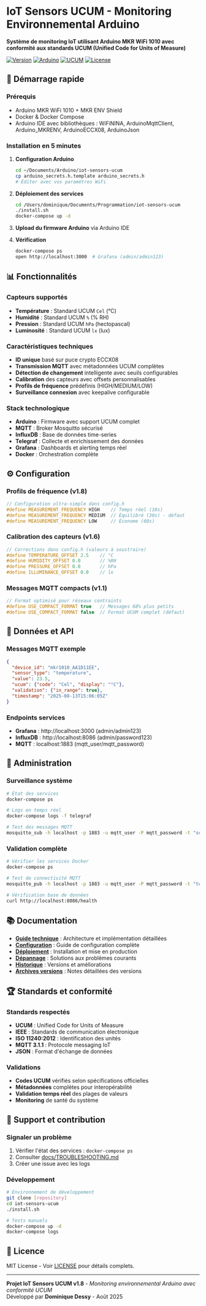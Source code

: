 # IoT Sensors UCUM - Monitoring Environnemental Arduino

**Système de monitoring IoT utilisant Arduino MKR WiFi 1010 avec conformité aux standards UCUM (Unified Code for Units of Measure)**

[![Version](https://img.shields.io/badge/Version-1.8-blue.svg)](CHANGELOG.md)
[![Arduino](https://img.shields.io/badge/Arduino-MKR_WiFi_1010-green.svg)](https://www.arduino.cc/en/Guide/MKR1000)
[![UCUM](https://img.shields.io/badge/Standard-UCUM-orange.svg)](https://ucum.org/)
[![License](https://img.shields.io/badge/License-MIT-yellow.svg)](LICENSE)

## 🚀 Démarrage rapide

### Prérequis
- Arduino MKR WiFi 1010 + MKR ENV Shield
- Docker & Docker Compose
- Arduino IDE avec bibliothèques : WiFiNINA, ArduinoMqttClient, Arduino_MKRENV, ArduinoECCX08, ArduinoJson

### Installation en 5 minutes

1. **Configuration Arduino**
   ```bash
   cd ~/Documents/Arduino/iot-sensors-ucum
   cp arduino_secrets.h.template arduino_secrets.h
   # Éditer avec vos paramètres WiFi
   ```

2. **Déploiement des services**
   ```bash
   cd /Users/dominique/Documents/Programmation/iot-sensors-ucum
   ./install.sh
   docker-compose up -d
   ```

3. **Upload du firmware Arduino** via Arduino IDE

4. **Vérification**
   ```bash
   docker-compose ps
   open http://localhost:3000  # Grafana (admin/admin123)
   ```

## 📊 Fonctionnalités

### Capteurs supportés
- **Température** : Standard UCUM `Cel` (°C)
- **Humidité** : Standard UCUM `%` (% RH)
- **Pression** : Standard UCUM `hPa` (hectopascal)
- **Luminosité** : Standard UCUM `lx` (lux)

### Caractéristiques techniques
- **ID unique** basé sur puce crypto ECCX08
- **Transmission MQTT** avec métadonnées UCUM complètes
- **Détection de changement** intelligente avec seuils configurables
- **Calibration** des capteurs avec offsets personnalisables
- **Profils de fréquence** prédéfinis (HIGH/MEDIUM/LOW)
- **Surveillance connexion** avec keepalive configurable

### Stack technologique
- **Arduino** : Firmware avec support UCUM complet
- **MQTT** : Broker Mosquitto sécurisé
- **InfluxDB** : Base de données time-series
- **Telegraf** : Collecte et enrichissement des données
- **Grafana** : Dashboards et alerting temps réel
- **Docker** : Orchestration complète

## ⚙️ Configuration

### Profils de fréquence (v1.8)
```cpp
// Configuration ultra-simple dans config.h
#define MEASUREMENT_FREQUENCY HIGH    // Temps réel (10s)
#define MEASUREMENT_FREQUENCY MEDIUM  // Équilibré (30s) - défaut
#define MEASUREMENT_FREQUENCY LOW     // Économe (60s)
```

### Calibration des capteurs (v1.6)
```cpp
// Corrections dans config.h (valeurs à soustraire)
#define TEMPERATURE_OFFSET 2.5    // °C
#define HUMIDITY_OFFSET 0.0       // %RH  
#define PRESSURE_OFFSET 0.0       // hPa
#define ILLUMINANCE_OFFSET 0.0    // lx
```

### Messages MQTT compacts (v1.1)
```cpp
// Format optimisé pour réseaux contraints
#define USE_COMPACT_FORMAT true   // Messages 68% plus petits
#define USE_COMPACT_FORMAT false  // Format UCUM complet (défaut)
```

## 📡 Données et API

### Messages MQTT exemple
```json
{
  "device_id": "mkr1010_AA1D11EE",
  "sensor_type": "temperature", 
  "value": 23.5,
  "ucum": {"code": "Cel", "display": "°C"},
  "validation": {"in_range": true},
  "timestamp": "2025-08-13T15:06:05Z"
}
```

### Endpoints services
- **Grafana** : http://localhost:3000 (admin/admin123)
- **InfluxDB** : http://localhost:8086 (admin/password123)  
- **MQTT** : localhost:1883 (mqtt_user/mqtt_password)

## 🔧 Administration

### Surveillance système
```bash
# État des services
docker-compose ps

# Logs en temps réel
docker-compose logs -f telegraf

# Test des messages MQTT
mosquitto_sub -h localhost -p 1883 -u mqtt_user -P mqtt_password -t "sensors/+/+"
```

### Validation complète
```bash
# Vérifier les services Docker
docker-compose ps

# Test de connectivité MQTT
mosquitto_pub -h localhost -p 1883 -u mqtt_user -P mqtt_password -t "test" -m "hello"

# Vérification base de données
curl http://localhost:8086/health
```

## 📚 Documentation

- **[Guide technique](docs/TECHNICAL.md)** : Architecture et implémentation détaillées
- **[Configuration](docs/CONFIGURATION.md)** : Guide de configuration complète
- **[Déploiement](docs/DEPLOYMENT.md)** : Installation et mise en production
- **[Dépannage](docs/TROUBLESHOOTING.md)** : Solutions aux problèmes courants
- **[Historique](CHANGELOG.md)** : Versions et améliorations
- **[Archives versions](docs/versions/)** : Notes détaillées des versions

## 🏆 Standards et conformité

### Standards respectés
- **UCUM** : Unified Code for Units of Measure
- **IEEE** : Standards de communication électronique  
- **ISO 11240:2012** : Identification des unités
- **MQTT 3.1.1** : Protocole messaging IoT
- **JSON** : Format d'échange de données

### Validations
- **Codes UCUM** vérifiés selon spécifications officielles
- **Métadonnées** complètes pour interopérabilité
- **Validation temps réel** des plages de valeurs
- **Monitoring** de santé du système

## 🚨 Support et contribution

### Signaler un problème
1. Vérifier l'état des services : `docker-compose ps`
2. Consulter [docs/TROUBLESHOOTING.md](docs/TROUBLESHOOTING.md)
3. Créer une issue avec les logs

### Développement
```bash
# Environnement de développement
git clone [repository]
cd iot-sensors-ucum
./install.sh

# Tests manuels
docker-compose up -d
docker-compose logs
```

## 📄 Licence

MIT License - Voir [LICENSE](LICENSE) pour détails complets.

---

**Projet IoT Sensors UCUM v1.8** - *Monitoring environnemental Arduino avec conformité UCUM*  
Développé par **Dominique Dessy** - Août 2025
